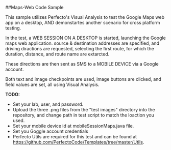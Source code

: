 ##Maps-Web Code Sample

This sample utilizes Perfecto's Visual Analysis to test the Google Maps web app on a desktop, AND demonstartes another scenario for cross platform testing.

In the test, a WEB SESSION ON A DESKTOP is started, launching the Google maps web application. source & destination addresses are specified, and driving diractions are requested, selecting the first route, for which the duration, distance, and route name are extarcted.

These directions are then sent as SMS to a MOBILE DEVICE via a Google account.

Both text and image checkpoints are used, image buttons are clicked, and field values are set, all using Visual Analysis.

**TODO:** <br/>
- Set your lab, user, and password.
- Upload the three .png files from the "test images" directory into the repository, and change path in test script to match the loaction you used.
- Set your mobile device id at mobileSessionMaps.java file.
- Set you Goggle account credentials
- Perfecto Utils are required for this test and can be found at https://github.com/PerfectoCode/Templates/tree/master/Utils.
